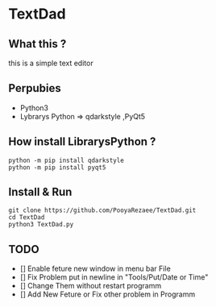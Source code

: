 # TextDad
## What this ?
this is a simple text editor
## Perpubies
- Python3
- Lybrarys Python => qdarkstyle ,PyQt5
## How install LibrarysPython ?
```
python -m pip install qdarkstyle
python -m pip install pyqt5
```
## Install & Run
```
git clone https://github.com/PooyaRezaee/TextDad.git
cd TextDad
python3 TextDad.py
```
## TODO
- [] Enable feture new window in menu bar File
- [] Fix Problem put in newline in "Tools/Put/Date or Time"
- [] Change Them without restart programm
- [] Add New Feture or Fix other problem in Programm